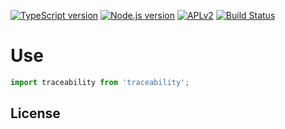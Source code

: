 
[![TypeScript version][ts-badge]][typescript-38]
[![Node.js version][nodejs-badge]][nodejs]
[![APLv2][license-badge]][LICENSE]
[![Build Status](https://cloud.drone.io/api/badges/almerindo/traceability/status.svg)](https://cloud.drone.io/almerindo/traceability)



# Use
```js
import traceability from 'traceability';
```

## License

[ts-badge]: https://img.shields.io/badge/TypeScript-3.8-blue.svg
[nodejs-badge]: https://img.shields.io/badge/Node.js-%3E=%2014.16-blue.svg
[nodejs]: https://nodejs.org/dist/latest-v14.x/docs/api/
[typescript]: https://www.typescriptlang.org/
[typescript-38]: https://www.typescriptlang.org/docs/handbook/release-notes/typescript-3-8.html
[license-badge]: https://img.shields.io/badge/license-APLv2-blue.svg
[license]: https://raw.githubusercontent.com/almerindo/traceability/main/LICENSE



[jest]: https://facebook.github.io/jest/
[eslint]: https://github.com/eslint/eslint
[wiki-js-tests]: https://github.com/...
[prettier]: https://prettier.io

